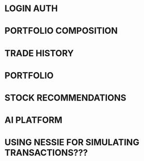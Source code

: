 # LOGIN AUTH
# PORTFOLIO COMPOSITION
# TRADE HISTORY
# PORTFOLIO
# STOCK RECOMMENDATIONS
# AI PLATFORM
# USING NESSIE FOR SIMULATING TRANSACTIONS???
